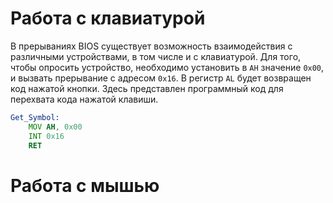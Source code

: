 # Работа с клавиатурой

В прерываниях BIOS существует возможность взаимодействия с различными устройствами, в том числе и с клавиатурой. Для того, чтобы опросить устройство, необходимо установить в ```AH``` значение ```0x00```, и вызвать прерывание с адресом ```0x16```. В регистр ```AL``` будет возвращен код нажатой кнопки.
Здесь представлен программный код для перехвата кода нажатой клавиши. 

``` asm
Get_Symbol:
	MOV AH, 0x00
	INT 0x16
	RET
```


# Работа с мышью